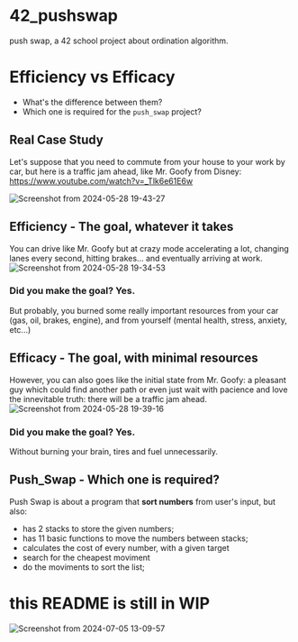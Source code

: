 # 42_pushswap
push swap, a 42 school project about ordination algorithm.

# Efficiency vs Efficacy
- What's the difference between them?
- Which one is required for the ```push_swap``` project?

## Real Case Study
Let's suppose that you need to commute from your house to your work by car, but here is a traffic jam ahead, like Mr. Goofy from Disney:
https://www.youtube.com/watch?v=_Tlk6e61E6w


![Screenshot from 2024-05-28 19-43-27](https://github.com/biralavor/42_pushswap/assets/80487147/b1850197-2313-418f-a358-9bcae563a12c)

## Efficiency - The goal, whatever it takes
You can drive like Mr. Goofy but at crazy mode accelerating a lot, changing lanes every second, hitting brakes... and eventually arriving at work.
![Screenshot from 2024-05-28 19-34-53](https://github.com/biralavor/42_pushswap/assets/80487147/1f2185cd-e3bf-4101-bd46-376fc05b07fd)

### Did you make the goal? **Yes**.
But probably, you burned some really important resources from your car (gas, oil, brakes, engine), and from yourself (mental health, stress, anxiety, etc...)

## Efficacy - The goal, with minimal resources
However, you can also goes like the initial state from Mr. Goofy: a pleasant guy which could find another path or even just wait with pacience and love the innevitable truth: there will be a traffic jam ahead.
![Screenshot from 2024-05-28 19-39-16](https://github.com/biralavor/42_pushswap/assets/80487147/230b0780-9505-41fc-b768-865745012a84)

### Did you make the goal? **Yes**.
Without burning your brain, tires and fuel unnecessarily.

## Push_Swap - Which one is required?
Push Swap is about a program that **sort numbers** from user's input, but also:
- has 2 stacks to store the given numbers;
- has 11 basic functions to move the numbers between stacks;
- calculates the cost of every number, with a given target
- search for the cheapest moviment
- do the moviments to sort the list;
  

# this README is still in WIP 
![Screenshot from 2024-07-05 13-09-57](https://github.com/biralavor/42_pushswap/assets/80487147/1b0b9432-2f84-4c27-bd02-a483a9047c8d)



